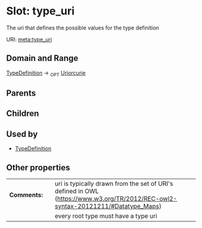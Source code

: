 
# Slot: type_uri


The uri that defines the possible values for the type definition

URI: [meta:type_uri](https://w3id.org/biolink/biolinkml/meta/type_uri)


## Domain and Range

[TypeDefinition](TypeDefinition.md) ->  <sub>OPT</sub> [Uriorcurie](types/Uriorcurie.md)

## Parents


## Children


## Used by

 * [TypeDefinition](TypeDefinition.md)

## Other properties

|  |  |  |
| --- | --- | --- |
| **Comments:** | | uri is typically drawn from the set of URI's defined in OWL (https://www.w3.org/TR/2012/REC-owl2-syntax-20121211/#Datatype_Maps) |
|  | | every root type must have a type uri |

